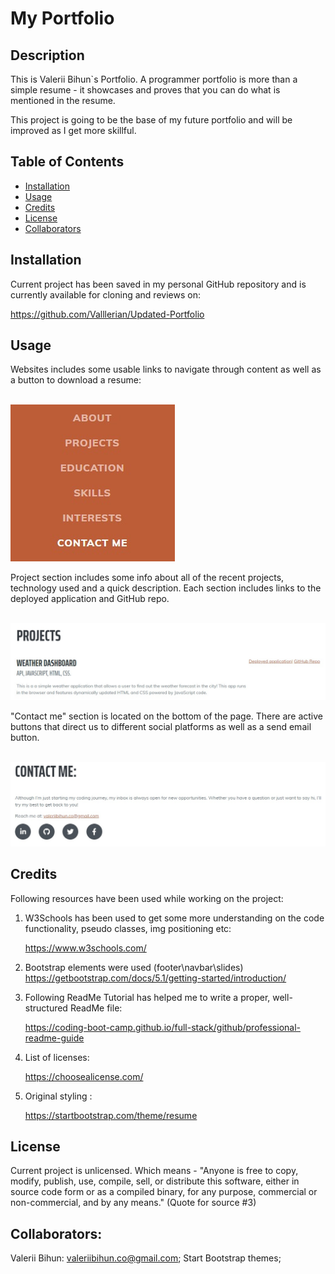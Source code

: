 # My Portfolio

## Description

This is Valerii Bihun`s Portfolio.
A programmer portfolio is more than a simple resume - it showcases and proves that you can do what is mentioned in the resume.

This project is going to be the base of my future portfolio and will be improved as I get more skillful.


## Table of Contents
- [Installation](#installation)
- [Usage](#usage)
- [Credits](#credits)
- [License](#license)
- [Collaborators](#Collaborators)


## Installation
Current project has been saved in my personal GitHub repository and is currently available for cloning and reviews on:

https://github.com/Valllerian/Updated-Portfolio
## Usage
Websites includes some usable links to navigate through content as well as a button to download a resume:

<br>
<img alt="Header of the website" src="./dist/assets/img/ReadMe01.jpg" />
<br>

Project section includes some info about all of the recent projects, technology used and a quick description.
Each section includes links to the deployed application and GitHub repo.

<br>
<img alt="Project screenshots" src="./dist/assets/img/ReadMe02.jpg" />
<br>

"Contact me" section is located on the bottom of the page. There are active buttons that direct us to different social platforms as well as a send email button.

<br>
<img alt="page footer with socials" src="./dist/assets/img/ReadMe03.jpg" />
<br>



## Credits
Following resources  have been used while working on the project:

1) W3Schools has been used to get some more understanding on the code functionality, pseudo classes, img positioning etc:

    https://www.w3schools.com/

2) Bootstrap elements were used (footer\navbar\slides)
    https://getbootstrap.com/docs/5.1/getting-started/introduction/


3) Following ReadMe Tutorial has helped me to write a proper, well-structured ReadMe file:

    https://coding-boot-camp.github.io/full-stack/github/professional-readme-guide

4) List of licenses:

    https://choosealicense.com/

4) Original styling :

   https://startbootstrap.com/theme/resume


## License
Current project is unlicensed. Which means - "Anyone is free to copy, modify, publish, use, compile, sell, or
distribute this software, either in source code form or as a compiled
binary, for any purpose, commercial or non-commercial, and by any
means." (Quote for source #3)

## Collaborators:

Valerii Bihun: valeriibihun.co@gmail.com;
Start Bootstrap themes;
